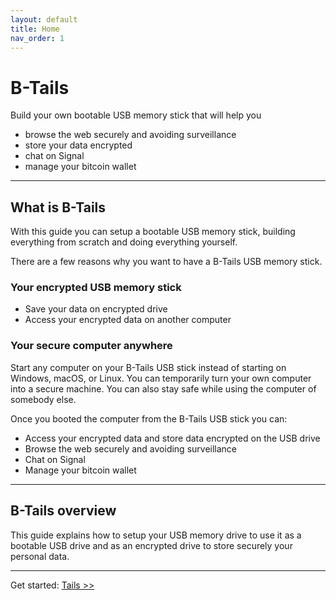 ```yaml
---
layout: default
title: Home
nav_order: 1
---
```


# B-Tails

Build your own bootable USB memory stick that will help you
* browse the web securely and avoiding surveillance
* store your data encrypted
* chat on Signal
* manage your bitcoin wallet

---

## What is B-Tails

With this guide you can setup a bootable USB memory stick, building everything from scratch and doing everything yourself.

There are a few reasons why you want to have a B-Tails USB memory stick.

### Your encrypted USB memory stick
* Save your data on encrypted drive
* Access your encrypted data on another computer

### Your secure computer anywhere

Start any computer on your B-Tails USB stick instead of starting on Windows, macOS, or Linux.
You can temporarily turn your own computer into a secure machine. You can also stay safe while using the computer of somebody else.

Once you booted the computer from the B-Tails USB stick you can:
* Access your encrypted data and store data encrypted on the USB drive
* Browse the web securely and avoiding surveillance
* Chat on Signal
* Manage your bitcoin wallet

---
## B-Tails overview

This guide explains how to setup your USB memory drive to use it as a bootable USB drive and as an encrypted drive to store securely your personal data.

---
Get started: [Tails >>](guide/tails.md)